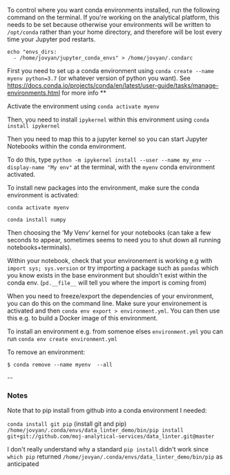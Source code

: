 To control where you want conda environments installed, run the following command on the terminal.  If you're working on the analytical platform, this needs to be set because otherwise your environments will be written to `/opt/conda` rather than your home directory, and therefore will be lost every time your Jupyter pod restarts.

```
echo "envs_dirs:
  - /home/jovyan/jupyter_conda_envs" > /home/jovyan/.condarc
```

First you need to set up a conda environment using `conda create --name myenv python=3.7` (or whatever version of python you want).  See https://docs.conda.io/projects/conda/en/latest/user-guide/tasks/manage-environments.html for more info
**

Activate the environment using `conda activate myenv`

Then, you need to install `ipykernel` within this environment using `conda install ipykernel`

Then you need to map this to a jupyter kernel so you can start Jupyter Notebooks within the conda environment.

To do this, type `python -m ipykernel install --user --name my_env --display-name "My env"` at the terminal, with the `myenv` conda environment activated.

To install new packages into the environment, make sure the conda environment is activated:

`conda activate myenv`

`conda install numpy`




Then choosing the ‘My Venv’ kernel for your notebooks (can take a few seconds to appear, sometimes seems to need you to shut down all running notebooks+terminals).    

Within your notebook, check that your environement is working e.g with `import sys; sys.version` or try importing a package such as `pandas` which you know exists in the base environment but shouldn't exist within the conda env.  (`pd.__file__` will tell you where the import is coming from)

When you need to freeze/export the dependencies of your environment, you can do this on the command line.  Make sure your environement is activated and then `conda env export > environment.yml`.  You can then use this e.g. to build a Docker image of this environment.

To install an environment e.g. from somenoe elses `environment.yml` you can run `conda env create environment.yml`

To remove an environment:

`$ conda remove --name myenv  --all`

--
### Notes
Note that to pip install from github into a conda environment I needed:

`conda install git pip` (install git and pip)
`/home/jovyan/.conda/envs/data_linter_demo/bin/pip install git+git://github.com/moj-analytical-services/data_linter.git@master`

I don't really understand why a standard `pip install` didn't work since `which pip` returned `/home/jovyan/.conda/envs/data_linter_demo/bin/pip` as anticipated
